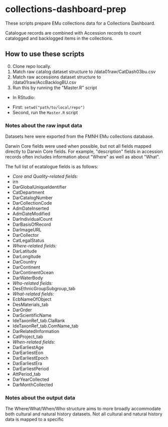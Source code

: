 # collections-dashboard-prep
These scripts prepare EMu collections data for a Collections Dashboard.

Catalogue records are combined with Accession records to count catalogged and backlogged items in the collections.

## How to use these scripts
0. Clone repo locally.
1. Match raw catalog dataset structure to /data01raw/CatDash03bu.csv
2. Match raw accessions dataset structure to /data01raw/AccBacklogBU.csv
3. Run this by running the "Master.R" script
+ In RStudio:
- First: `setwd("path/to/local/repo")`
- Second, run the `Master.R` script


### Notes about the raw input data
Datasets here were exported from the FMNH EMu collections database. 

Darwin Core fields were used when possible, but not all fields mapped directly to Darwin Core fields.  For example, "description" fields in accession records often includes information about "Where" as well as about "What".

The full list of ecatalogue fields is as follows:
- _Core and Quality-related fields:_
 - irn
 - DarGlobalUniqueIdentifier
 - CatDepartment
 - DarCatalogNumber
 - DarCollectionCode
 - AdmDateInserted
 - AdmDateModified
 - DarIndividualCount
 - DarBasisOfRecord
 - DarImageURL
 - DarCollector
 - CatLegalStatus
- _Where-related fields:_
 - DarLatitude
 - DarLongitude
 - DarCountry
 - DarContinent
 - DarContinentOcean
 - DarWaterBody
- _Who-related fields:_
 - DesEthnicGroupSubgroup_tab
- _What-related fields:_
 - EcbNameOfObject
 - DesMaterials_tab
 - DarOrder
 - DarScientificName
 - IdeTaxonRef_tab.ClaRank
 - IdeTaxonRef_tab.ComName_tab
 - DarRelatedInformation
 - CatProject_tab
- _When-related fields:_
 - DarEarliestAge
 - DarEarliestEon
 - DarEarliestEpoch
 - DarEarliestEra
 - DarEarliestPeriod
 - AttPeriod_tab
 - DarYearCollected
 - DarMonthCollected


### Notes about the output data
The Where/What/When/Who structure aims to more broadly accommodate both cultural and natural history datasets.
Not all cultural and natural history data is mapped to a specific
